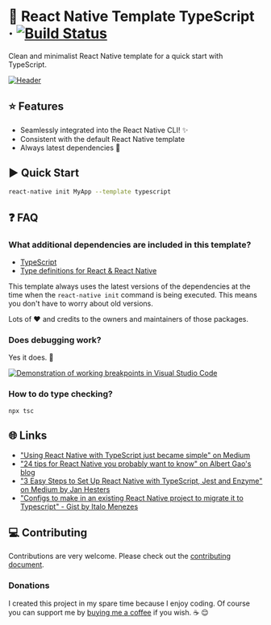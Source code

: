 # :space_invader: React Native Template TypeScript · [![Build Status](https://travis-ci.org/emin93/react-native-template-typescript.svg?branch=master)](https://travis-ci.org/emin93/react-native-template-typescript)

Clean and minimalist React Native template for a quick start with TypeScript.

[![Header](https://cdn-images-1.medium.com/max/500/1*E9RnPOATuhjuNrlFkv5oSg.jpeg)](https://medium.com/@emin93/react-native-typescript-b965059109d3)

## :star: Features

- Seamlessly integrated into the React Native CLI! :sparkles:
- Consistent with the default React Native template
- Always latest dependencies :raised_hands:

## :arrow_forward: Quick Start

```bash
react-native init MyApp --template typescript
```

## :question: FAQ

### What additional dependencies are included in this template?

- [TypeScript](https://github.com/Microsoft/TypeScript)
- [Type definitions for React & React Native](https://github.com/DefinitelyTyped/DefinitelyTyped)

This template always uses the latest versions of the dependencies at the time when the `react-native init` command is being executed. This means you don't have to worry about old versions.

Lots of :heart: and credits to the owners and maintainers of those packages.

### Does debugging work?

Yes it does. :tada:

[![Demonstration of working breakpoints in Visual Studio Code](https://cdn-images-1.medium.com/max/1600/1*ZXfzgq1xKz1B3chYy9xE7w.png)](https://medium.com/@emin93/react-native-typescript-b965059109d3)

### How to do type checking?

`npx tsc`

## :globe_with_meridians: Links

- ["Using React Native with TypeScript just became simple" on Medium](https://medium.com/@emin93/react-native-typescript-b965059109d3)
- ["24 tips for React Native you probably want to know" on Albert Gao's blog](http://albertgao.xyz/2018/05/30/24-tips-for-react-native-you-probably-want-to-know/#9-For-Typescript)
- ["3 Easy Steps to Set Up React Native with TypeScript, Jest and Enzyme" on Medium by Jan Hesters](https://medium.com/@jan.hesters/3-easy-steps-to-set-up-react-native-with-typescript-jest-and-enzyme-592ca042262f)
- ["Configs to make in an existing React Native project to migrate it to Typescript" - Gist by Italo Menezes](https://gist.github.com/italomlp/4d16bf0f19d09f9fae48d272f9e6306e)

## :computer: Contributing

Contributions are very welcome. Please check out the [contributing document](https://github.com/emin93/react-native-template-typescript/blob/master/CONTRIBUTING.md).

### Donations

I created this project in my spare time because I enjoy coding. Of course you can support me by [buying me a coffee](https://www.paypal.me/emin93) if you wish. :coffee: :relieved:
